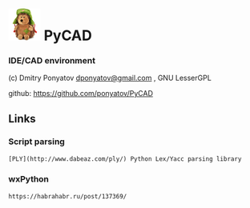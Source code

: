 # ![logo](logo.png) PyCAD
### IDE/CAD environment

(c) Dmitry Ponyatov <dponyatov@gmail.com> , GNU LesserGPL

github: https://github.com/ponyatov/PyCAD

## Links
### Script parsing
	[PLY](http://www.dabeaz.com/ply/) Python Lex/Yacc parsing library
### wxPython
	https://habrahabr.ru/post/137369/
